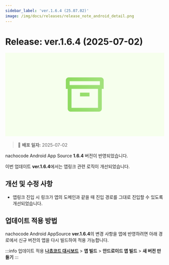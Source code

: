 ```yaml
---
sidebar_label: 'ver.1.6.4 (25.07.02)'
image: /img/docs/releases/release_note_android_detail.png
---
```


# Release: ver.1.6.4 (2025-07-02)

![android_detail](../../../../../static/img/docs/releases/release_note_android_detail.png)

> 🔔 **배포 일자:** 2025-07-02

nachocode Android App Source **1.6.4** 버전이 반영되었습니다.

이번 업데이트 **ver.1.6.4**에서는 앱링크 관련 로직이 개선되었습니다.

## 개선 및 수정 사항

- 앱링크 진입 시 링크가 앱의 도메인과 같을 때 진입 경로를 그대로 진입할 수 있도록 개선되었습니다.

## 업데이트 적용 방법

nachocode Android AppSource **ver.1.6.4**의 변경 사항을 앱에 반영하려면 아래 경로에서 신규 버전의 앱을 다시 빌드하여 적용 가능합니다.

:::info 업데이트 적용
[**나쵸코드 대시보드**](https://nachocode.io/?utm_source=docs&utm_medium=documentation&utm_campaign=devguide) > **앱 빌드** > **안드로이드 앱 빌드** > **새 버전 만들기**
:::
